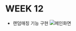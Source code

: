 # WEEK 12

- 랜덤매칭 기능 구현
![메인화면](https://user-images.githubusercontent.com/29966841/119364356-c5fc9a00-bce9-11eb-92be-e771d206f360.png)
